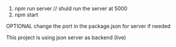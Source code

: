 1. npm run server // shuld run the server at 5000
2. npm start 

OPTIONAL
change the port in the package.json for server if needed

This project is using json server as backend (live)